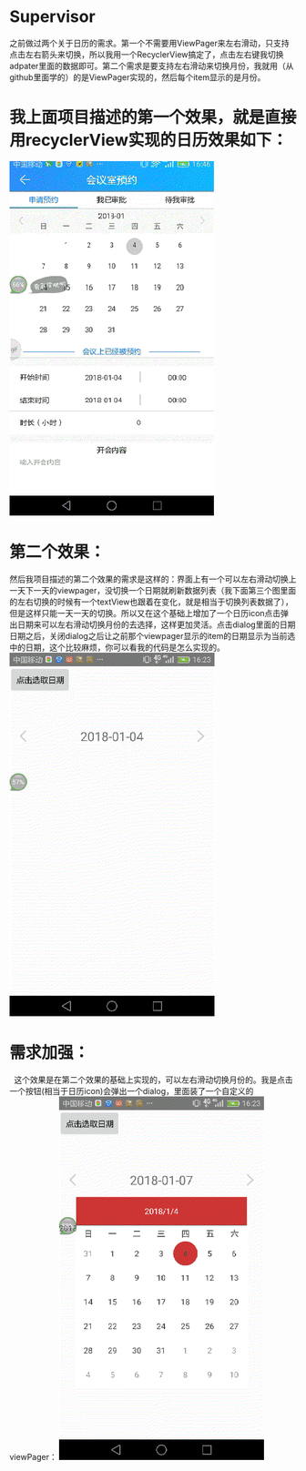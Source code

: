 # Supervisor
之前做过两个关于日历的需求。第一个不需要用ViewPager来左右滑动，只支持点击左右箭头来切换，所以我用一个RecyclerView搞定了，点击左右键我切换adpater里面的数据即可。第二个需求是要支持左右滑动来切换月份，我就用（从github里面学的）的是ViewPager实现的，然后每个item显示的是月份。
# 我上面项目描述的第一个效果，就是直接用recyclerView实现的日历效果如下：
 ![](https://github.com/yedashen/Supervisor/blob/master/app/gif/1.gif)
 
 # 第二个效果：
   然后我项目描述的第二个效果的需求是这样的：界面上有一个可以左右滑动切换上一天下一天的viewpager，没切换一个日期就刷新数据列表（我下面第三个图里面的左右切换的时候有一个textView也跟着在变化，就是相当于切换列表数据了），但是这样只能一天一天的切换。所以又在这个基础上增加了一个日历icon点击弹出日期来可以左右滑动切换月份的去选择，这样更加灵活。点击dialog里面的日期日期之后，关闭dialog之后让之前那个viewpager显示的item的日期显示为当前选中的日期，这个比较麻烦，你可以看我的代码是怎么实现的。
 ![](https://github.com/yedashen/Supervisor/blob/master/app/gif/3.gif)


# 需求加强：
   这个效果是在第二个效果的基础上实现的，可以左右滑动切换月份的。我是点击一个按钮(相当于日历icon)会弹出一个dialog，里面装了一个自定义的viewPager：
 ![](https://github.com/yedashen/Supervisor/blob/master/app/gif/2.gif)

